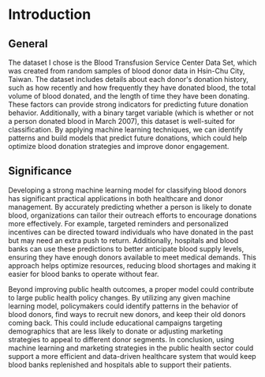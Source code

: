 # Introduction
## General
The dataset I chose is the Blood Transfusion Service Center Data Set, which was created from random samples of blood donor data in Hsin-Chu City, Taiwan. The dataset includes details about each donor's donation history, such as how recently and how frequently they have donated blood, the total volume of blood donated, and the length of time they have been donating. These factors can provide strong indicators for predicting future donation behavior. Additionally, with a binary target variable (which is whether or not a person donated blood in March 2007), this dataset is well-suited for classification. By applying machine learning techniques, we can identify patterns and build models that predict future donations, which could help optimize blood donation strategies and improve donor engagement.

## Significance
Developing a strong machine learning model for classifying blood donors has significant practical applications in both healthcare and donor management. By accurately predicting whether a person is likely to donate blood, organizations can tailor their outreach efforts to encourage donations more effectively. For example, targeted reminders and personalized incentives can be directed toward individuals who have donated in the past but may need an extra push to return. Additionally, hospitals and blood banks can use these predictions to better anticipate blood supply levels, ensuring they have enough donors available to meet medical demands. This approach helps optimize resources, reducing blood shortages and making it easier for blood banks to operate without fear.


Beyond improving public health outcomes, a proper model could contribute to large public health policy changes. By utilizing any given machine learning model, policymakers could identify patterns in the behavior of blood donors, find ways to recruit new donors, and keep their old donors coming back. This could include educational campaigns targeting demographics that are less likely to donate or adjusting marketing strategies to appeal to different donor segments. In conclusion, using machine learning and marketing strategies in the public health sector could support a more efficient and data-driven healthcare system that would keep blood banks replenished and hospitals able to support their patients.
